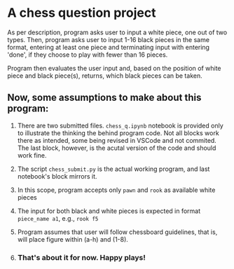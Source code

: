 # A chess question project
As per description, program asks user to input a white piece, one out of two types. 
Then, program asks user to input 1-16 black pieces in the same format, entering at least
one piece and terminating input with entering 'done', if they choose to play
with fewer than 16 pieces.

Program then evaluates the user input and, based on the position of white piece and 
black piece(s), returns, which black pieces can be taken.

## Now, some assumptions to make about this program:
1. There are two submitted files. `chess_q.ipynb` notebook is provided only to illustrate the thinking the behind program code. Not all blocks work there as intended, some being revised in VSCode and not commited. The last block, however, is the acutal version of the code and should work fine.
2. The script `chess_submit.py` is the actual working program, and last notebook's block mirrors it.
3. In this scope, program accepts only `pawn` and `rook` as available white pieces
4. The input for both black and white pieces is expected in format `piece_name a1`, e.g., `rook f5`
5. Program assumes that user will follow chessboard guidelines, that is, will place figure within (a-h) and (1-8).

6. ### That's about it for now. Happy plays! 
